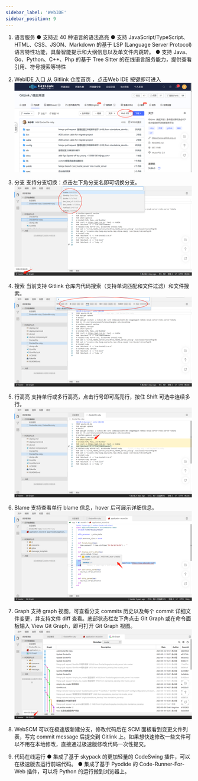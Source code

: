 ```yaml
---
sidebar_label: 'WebIDE'     
sidebar_position: 9    
---
```

 
1.  语言服务
● 支持近 40 种语言的语法高亮
● 支持 JavaScript/TypeScript、HTML、CSS、JSON、Markdown 的基于 LSP (Language Server Protocol) 语言特性功能，具备智能提示和大纲信息以及单文件内跳转。
● 支持 Java、Go、Python、C++、Php 的基于 Tree Sitter 的在线语言服务能力，提供查看引用、符号搜索等特性

2. WebIDE 入口
从 Gitlink 仓库首页 ，点击Web IDE 按键即可进入
![](../../static/img/代码库管理/WebIDE/WebIDE入口.png)<br/>
 
3. 分支
支持分支切换：点击左下角分支名即可切换分支。
![](../../static/img/代码库管理/WebIDE/WebIDE切换分支.png)<br/>

4. 搜索
当前支持 Gitlink 仓库内代码搜索（支持单词匹配和文件过滤）和文件搜索。
![](../../static/img/代码库管理/WebIDE/WebIDE搜索.png)<br/>
  
5. 行高亮
支持单行或多行高亮，点击行号即可高亮行，按住 Shift 可选中连续多行。
![](../../static/img/代码库管理/WebIDE/WebIDE行高亮.png)<br/>
  
6. Blame
支持查看单行 blame 信息，hover 后可展示详细信息。
![](../../static/img/代码库管理/WebIDE/WebIDEblame.png)<br/>
  
7. Graph
支持 graph 视图，可查看分支 commits 历史以及每个 commit 详细文件变更，并支持文件 diff 查看。底部状态栏左下角点击 Git Graph 或在命令面板输入 View Git Graph，即可打开 Git Graph 视图。
![](../../static/img/代码库管理/WebIDE/WebIDEGraph.png)<br/>
  
8. WebSCM
可以在极速版新建分支，修改代码后在 SCM 面板看到变更文件列表，写完 commit message 后提交到 Gitlink 上。如果想快速修改一些文件可以不用在本地修改，直接通过极速版修改代码一次性提交。

9. 代码在线运行
● 集成了基于 skypack 的更加轻量的 CodeSwing 插件，可以在极速版去运行前端代码。
● 集成了基于  Pyodide 的 Code-Runner-For-Web 插件，可以将 Python 的运行搬到浏览器上。